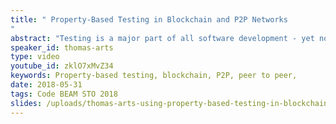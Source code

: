 ```yaml
---
title: " Property-Based Testing in Blockchain and P2P Networks
"
abstract: "Testing is a major part of all software development - yet no matter how much effort is spent on it, some errors always seem to slip through. Cases which no-one thought to test crash systems late in development or out in the field, revealing errors which cost time and money to analyze, diagnose, and fix. In the worst case, such errors reveal fundamental flaws which force a redesign of part of the system, at disproportionate cost."
speaker_id: thomas-arts
type: video
youtube_id: zklO7xMvZ34
keywords: Property-based testing, blockchain, P2P, peer to peer,
date: 2018-05-31
tags: Code BEAM STO 2018
slides: /uploads/thomas-arts-using-property-based-testing-in-blockchain-applications-compressed.pdf
---
```


